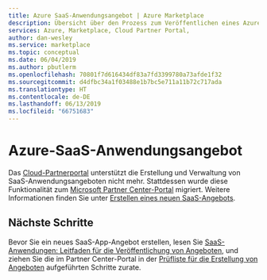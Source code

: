 ```yaml
---
title: Azure SaaS-Anwendungsangebot | Azure Marketplace
description: Übersicht über den Prozess zum Veröffentlichen eines Azure-SaaS-Anwendungsangebots im Azure Marketplace.
services: Azure, Marketplace, Cloud Partner Portal,
author: dan-wesley
ms.service: marketplace
ms.topic: conceptual
ms.date: 06/04/2019
ms.author: pbutlerm
ms.openlocfilehash: 70801f7d616434df83a7fd3399780a73afde1f32
ms.sourcegitcommit: d4dfbc34a1f03488e1b7bc5e711a11b72c717ada
ms.translationtype: HT
ms.contentlocale: de-DE
ms.lasthandoff: 06/13/2019
ms.locfileid: "66751683"
---
```

# <a name="azure-saas-application-offer"></a>Azure-SaaS-Anwendungsangebot

Das [Cloud-Partnerportal](https://cloudpartner.azure.com/) unterstützt die Erstellung und Verwaltung von SaaS-Anwendungsangeboten nicht mehr.  Stattdessen wurde diese Funktionalität zum [Microsoft Partner Center-Portal](https://partner.microsoft.com/pcv/) migriert.  Weitere Informationen finden Sie unter [Erstellen eines neuen SaaS-Angebots](../../partner-center-portal/create-new-saas-offer.md). 


## <a name="next-steps"></a>Nächste Schritte

Bevor Sie ein neues SaaS-App-Angebot erstellen, lesen Sie [SaaS-Anwendungen: Leitfaden für die Veröffentlichung von Angeboten](../../marketplace-saas-applications-technical-publishing-guide.md), und ziehen Sie die im Partner Center-Portal in der [Prüfliste für die Erstellung von Angeboten](../../partner-center-portal/offer-creation-checklist.md) aufgeführten Schritte zurate. 

